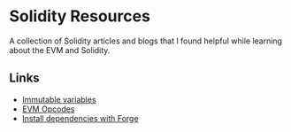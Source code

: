 # Solidity Resources

A collection of Solidity articles and blogs that I found helpful while learning about the EVM and Solidity.

## Links

- [Immutable variables](https://blog.soliditylang.org/2020/05/13/immutable-keyword/)
- [EVM Opcodes](https://www.evm.codes/)
- [Install dependencies with Forge](https://w.mirror.xyz/mOUlpgkWA178HNUW7xR20TdbGRV6dMid7uChqxf9Z58)
